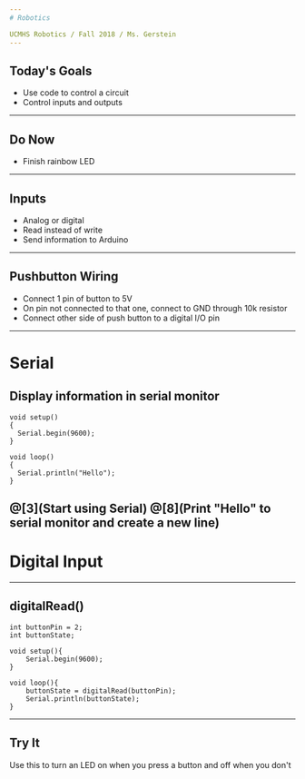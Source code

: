 ```yaml
---
# Robotics

UCMHS Robotics / Fall 2018 / Ms. Gerstein
---
```

## Today's Goals

* Use code to control a circuit
* Control inputs and outputs
---
## Do Now

* Finish rainbow LED
---
## Inputs

* Analog or digital
* Read instead of write
* Send information to Arduino
---
## Pushbutton Wiring

* Connect 1 pin of button to 5V
* On pin not connected to that one, connect to GND through 10k resistor
* Connect other side of push button to a digital I/O pin
---
# Serial

Display information in serial monitor
---
```arduino
void setup()
{
  Serial.begin(9600);
}

void loop()
{
  Serial.println("Hello");
}
```
@[3](Start using Serial)
@[8](Print "Hello" to serial monitor and create a new line)
---
# Digital Input
---
## digitalRead()

```arduino
int buttonPin = 2;
int buttonState;

void setup(){
    Serial.begin(9600);
}

void loop(){
    buttonState = digitalRead(buttonPin);
    Serial.println(buttonState);
}
```
---
## Try It

Use this to turn an LED on when you press a button and off when you don't
